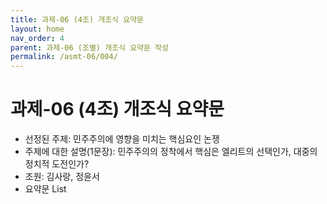 ```yaml
---
title: 과제-06 (4조) 개조식 요약문
layout: home
nav_order: 4
parent: 과제-06 (조별) 개조식 요약문 작성
permalink: /asmt-06/004/
---
```


# 과제-06 (4조) 개조식 요약문

- 선정된 주제: 민주주의에 영향을 미치는 핵심요인 논쟁
- 주제에 대한 설명(1문장): 민주주의의 정착에서 핵심은 엘리트의 선택인가, 대중의 정치적 도전인가?
- 조원: 김사랑, 정윤서
- 요약문 List

